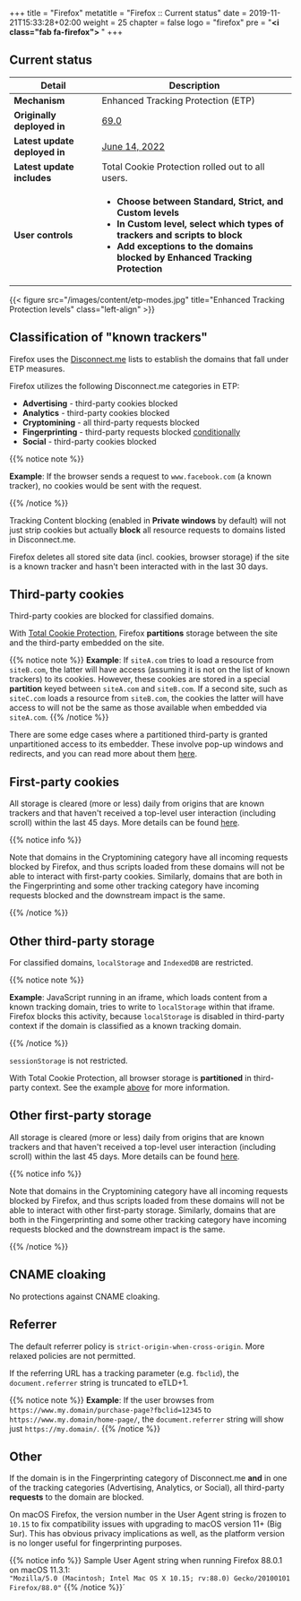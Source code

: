 +++
title = "Firefox"
metatitle = "Firefox :: Current status"
date = 2019-11-21T15:33:28+02:00
weight = 25
chapter = false
logo = "firefox"
pre = "<b><i class=\"fab fa-firefox\"></i> </b>"
+++
## Current status

| Detail                          | Description                                                  |
| ----------------------------- | ------------------------------------------------------------ |
| **Mechanism**                 | Enhanced Tracking Protection (ETP)                                    |
| **Originally deployed in**    | [69.0](https://www.mozilla.org/en-US/firefox/69.0/releasenotes/)                                                     |
| **Latest update deployed in** | [June 14, 2022](https://blog.mozilla.org/en/products/firefox/firefox-rolls-out-total-cookie-protection-by-default-to-all-users-worldwide/) |
| **Latest update includes** | Total Cookie Protection rolled out to all users. |
| **User controls**             | <ul><li>**Choose between Standard, Strict, and Custom levels**</li><li>**In Custom level, select which types of trackers and scripts to block**</li><li>**Add exceptions to the domains blocked by Enhanced Tracking Protection**</li><ul> |

{{< figure src="/images/content/etp-modes.jpg" title="Enhanced Tracking Protection levels" class="left-align" >}}

## Classification of "known trackers"

Firefox uses the [Disconnect.me](https://disconnect.me/trackerprotection) lists to establish the domains that fall under ETP measures.

Firefox utilizes the following Disconnect.me categories in ETP:

* **Advertising** - third-party cookies blocked
* **Analytics** - third-party cookies blocked
* **Cryptomining** - all third-party requests blocked
* **Fingerprinting** - third-party requests blocked [conditionally](#other)
* **Social** - third-party cookies blocked

{{% notice note %}}

**Example**: If the browser sends a request to `www.facebook.com` (a known tracker), no cookies would be sent with the request.

{{% /notice %}}

Tracking Content blocking (enabled in **Private windows** by default) will not just strip cookies but actually **block** all resource requests to domains listed in Disconnect.me.

Firefox deletes all stored site data (incl. cookies, browser storage) if the site is a known tracker and hasn't been interacted with in the last 30 days.

## Third-party cookies

Third-party cookies are blocked for classified domains.

With [Total Cookie Protection](https://blog.mozilla.org/en/products/firefox/firefox-rolls-out-total-cookie-protection-by-default-to-all-users-worldwide/), Firefox **partitions** storage between the site and the third-party embedded on the site.

{{% notice note %}}
**Example**: If `siteA.com` tries to load a resource from `siteB.com`, the latter will have access (assuming it is not on the list of known trackers) to its cookies. However, these cookies are stored in a special **partition** keyed between `siteA.com` and `siteB.com`. If a second site, such as `siteC.com` loads a resource from `siteB.com`, the cookies the latter will have access to will not be the same as those available when embedded via `siteA.com`.
{{% /notice %}}

There are some edge cases where a partitioned third-party is granted unpartitioned access to its embedder. These involve pop-up windows and redirects, and you can read more about them [here](https://developer.mozilla.org/en-US/docs/Web/Privacy/Guides/State_Partitioning#storage_access_heuristics).

## First-party cookies

All storage is cleared (more or less) daily from origins that are known trackers and that haven't received a top-level user interaction (including scroll) within the last 45 days. More details can be found [here](https://developer.mozilla.org/en-US/docs/Mozilla/Firefox/Privacy/Redirect_tracking_protection).

{{% notice info %}}

Note that domains in the Cryptomining category have all incoming requests blocked by Firefox, and thus scripts loaded from these domains will not be able to interact with first-party cookies. Similarly, domains that are both in the Fingerprinting and some other tracking category have incoming requests blocked and the downstream impact is the same.

{{% /notice %}}

## Other third-party storage

For classified domains, `localStorage` and `IndexedDB` are restricted.

{{% notice note %}}

**Example**: JavaScript running in an iframe, which loads content from a known tracking domain, tries to write to `localStorage` within that iframe. Firefox blocks this activity, because `localStorage` is disabled in third-party context if the domain is classified as a known tracking domain.

{{% /notice %}}

`sessionStorage` is not restricted.

With Total Cookie Protection, all browser storage is **partitioned** in third-party context. See the example [above](#third-party-cookies) for more information.

## Other first-party storage

All storage is cleared (more or less) daily from origins that are known trackers and that haven't received a top-level user interaction (including scroll) within the last 45 days. More details can be found [here](https://developer.mozilla.org/en-US/docs/Mozilla/Firefox/Privacy/Redirect_tracking_protection).

{{% notice info %}}

Note that domains in the Cryptomining category have all incoming requests blocked by Firefox, and thus scripts loaded from these domains will not be able to interact with other first-party storage. Similarly, domains that are both in the Fingerprinting and some other tracking category have incoming requests blocked and the downstream impact is the same.

{{% /notice %}}

## CNAME cloaking

No protections against CNAME cloaking.

## Referrer

The default referrer policy is `strict-origin-when-cross-origin`. More relaxed policies are not permitted.

If the referring URL has a tracking parameter (e.g. `fbclid`), the `document.referrer` string is truncated to eTLD+1.

{{% notice note %}}
**Example**: If the user browses from `https://www.my.domain/purchase-page?fbclid=12345` to `https://www.my.domain/home-page/`, the `document.referrer` string will show just `https://my.domain/`.
{{% /notice %}}

## Other

If the domain is in the Fingerprinting category of Disconnect.me **and** in one of the tracking categories (Advertising, Analytics, or Social), all third-party **requests** to the domain are blocked.

On macOS Firefox, the version number in the User Agent string is frozen to `10.15` to fix compatibility issues with upgrading to macOS version 11+ (Big Sur). This has obvious privacy implications as well, as the platform version is no longer useful for fingerprinting purposes.

{{% notice info %}}
Sample User Agent string when running Firefox 88.0.1 on macOS 11.3.1:<br/>
`"Mozilla/5.0 (Macintosh; Intel Mac OS X 10.15; rv:88.0) Gecko/20100101 Firefox/88.0"`
{{% /notice %}}´
